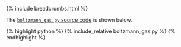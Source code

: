 {% include breadcrumbs.html %}

The [`boltzmann_gas.py` source code](boltzmann_gas.py) is shown below.
<p></p>

{% highlight python %}
{% include_relative boltzmann_gas.py %}
{% endhighlight %}
